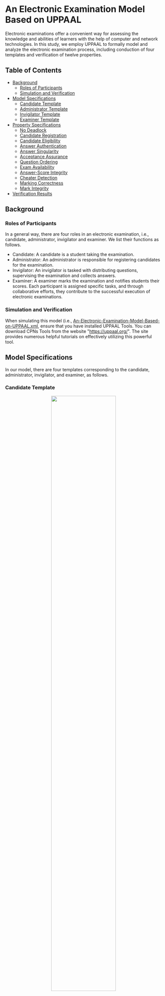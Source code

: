 # An Electronic Examination Model Based on UPPAAL

Electronic examinations offer a convenient way for assessing the knowledge and abilities of learners with the help of computer and network technologies. In this study, we employ UPPAAL to formally model and analyze the electronic examination process, including conduction of four templates and verification of twelve properties. 

## Table of Contents

- [Background](#Background)
  - [Roles of Participants](#Roles-of-Participants)
  - [Simulation and Verification](#Simulation-and-Verification)
- [Model Specifications](#Model-Specifications)
  - [Candidate Template](#Candidate-Template)
  - [Administrator Template](#Administrator-Template)
  - [Invigilator Template](#Invigilator-Template)
  - [Examiner Template](#Examiner-Template)
- [Property Specifications](#Property-Specifications)
  - [No Deadlock](#No-Deadlock)
  - [Candidate Registration](#Candidate-Registration)
  - [Candidate Eligibility](#Candidate-Eligibility)
  - [Answer Authentication](#Answer-Authentication)
  - [Answer Singularity](#Answer-Singularity)
  - [Acceptance Assurance](#Acceptance-Assurance)
  - [Question Ordering](#Question-Ordering)
  - [Exam Availability](#Exam-Availability)
  - [Answer-Score Integrity](#Answer-Score-Integrity)
  - [Cheater Detection](#Cheater-Detection)
  - [Marking Correctness](#Marking-Correctness)
  - [Mark Integrity](#Mark-Integrity)  
- [Verification Results](#Verification-Results)


## Background

### Roles of Participants

In a general way, there are four roles in an electronic examination, i.e., candidate, administrator, invigilator and examiner. We list their functions as follows. 
* Candidate: A candidate is a student taking the examination.
* Administrator: An administrator is responsible for registering candidates for the examination.
* Invigilator: An invigilator is tasked with distributing questions, supervising the examination and collects answers. 
* Examiner: A examiner marks the examination and notifies students their scores. 
Each participant is assigned specific tasks, and through collaborative efforts, they contribute to the successful execution of electronic examinations.

### Simulation and Verification

When simulating this model (i.e., [An-Electronic-Examination-Model-Based-on-UPPAAL.xml](https://github.com/TURTING-BO/An-Electronic-Examination-Model-Based-on-UPPAAL/blob/main/An-Electronic-Examination-Model-Based-on-UPPAAL.xml), ensure that you have installed UPPAAL Tools. You can download CPNs Tools from the website "https://uppaal.org/". The site provides numerous helpful tutorials on effectively utilizing this powerful tool.

## Model Specifications

In our model, there are four templates corresponding to the candidate, administrator, invigilator, and examiner, as follows.

### Candidate Template

<figure>
  <div align=center>
    <img src="https://github.com/TURTING-BO/An-Electronic-Examination-Model-Based-on-UPPAAL/blob/main/Template%20Figures/Candidate%20template.pdf" width="70%" height="70%">  
  </div>
  <div align=center>
     <figcaption>Figure 1. Candidate Templates</figcaption>
  </div>    
</figure>

### Administrator Template
<figure>
  <div align=center>
    <img src="https://github.com/TURTING-BO/An-Electronic-Examination-Model-Based-on-UPPAAL/blob/main/Template%20Figures/Administrator%20Template.jpg" width="70%" height="70%"> 
  </div>
  <div align=center>
     <figcaption>Figure 2. Administrator Templates</figcaption>
  </div>    
</figure>

### Invigilator Template
<figure>
  <div align=center>
    <img src="https://github.com/TURTING-BO/An-Electronic-Examination-Model-Based-on-UPPAAL/blob/main/Template%20Figures/Invigilator%20Template.jpg" width="70%" height="70%"> 
  </div>
  <div align=center>
     <figcaption>Figure 3. Invigilator Templates</figcaption>
  </div>    
</figure>

### Examiner Template
<figure>
  <div align=center>
    <img src="https://github.com/TURTING-BO/An-Electronic-Examination-Model-Based-on-UPPAAL/blob/main/Template%20Figures/Examiner%20Template.jpg" width="70%" height="70%"> 
  </div>
  <div align=center>
     <figcaption>Figure 4. Examiner Templates</figcaption>
  </div>    
</figure>

## Property Specifications

### No Deadlock

In the electronic examination model, the absence of deadlocks is crucial to prevent any "never-ending" scenarios.

<p align="center" > A[] not deadlock </p>

### Candidate Registration

The candidate registration property stipulates that a candidate can submit an answer only if they have registered.

<p align="center"> A[] forall(i:ID) !(! FindElement(R, i) & FindElement(S, i)) </p>

### Candidate Eligibility

The candidate eligibility property signifies that a candidate's answer can be accepted only if they have registered.

<p align="center"> A[] forall(i:ID) !(!FindElement(R, i) & FindElement(A, i)) </p>

### Answer Authentication

The answer authentication property stipulates that a candidate's answer can be accepted only if they have submitted the answer.

<p align="center"> A[] forall(i:ID) !(!FindElement(S, i) & FindElement(A, i)) </p>

### Answer Singularity

The answer singularity property signifies that, for each candidate, only a singular response can be deemed acceptable per question.

<p align="center"> A[] forall(i:ID) OneAnswerEachQuestion(A, i) </p>

### Acceptance Assurance

The acceptance assurance property underscores the requirement that an answer submitted by a candidate should be accepted.

<p align="center"> A[] forall(i:ID) FirstSubmitFollowAccept(T, i) </p>

### Question Ordering

The question ordering property emphasizes that a candidate can proceed to the next question only after the answer to the current question is accepted.

<p align="center"> A[] forall(i:ID) GetAcceptGet(T, i) </p>

### Exam Availability

The exam availability property stipulates that the acceptance of an answer from a candidate is permissible only during the examination period.

<p align="center"> A[] StartAcceptEnd(T) </p>

### Answer-Score Integrity

The answer-score integrity property ensures that the correct answer can not be modified after the examination starts.

<p align="center"> A[] NoStartCorrAns(T) </p>

### Cheater Detection

During an examination process, cheating may take place, e.g., one candidate copies the answers of the other candidate.

<p align="center"> A[] NoDistanceExceed(sm) </p>

### Marking Correctness

The marking correctness property asserts that once marking has occurred, the correct answers cannot be modified. 

<p align="center"> A[] NoCorrAnsMark(T) </p>

### Mark Integrity

The mark integrity property ensures that each candidate receives notification after marking, and all answers from candidates are duly marked.

<p align="center"> A[] MarkIntegrity(T) </p>

## Verification Results
Our model satisfied all the 12 specified properties, underscoring the reliability of the electronic examination model. The verification time and resident memory statistics indicate that the associated time and space overhead are within acceptable limits.

<figure>
  <div align=center>
    <img src="https://github.com/TURTING-BO/An-Electronic-Examination-Model-Based-on-UPPAAL/blob/main/Verification%20Results.jpg" width="70%" height="70%"> 
  </div>
  <div align=center>
     <figcaption>Figure 5. Verification Resultss</figcaption>
  </div>    
</figure>
